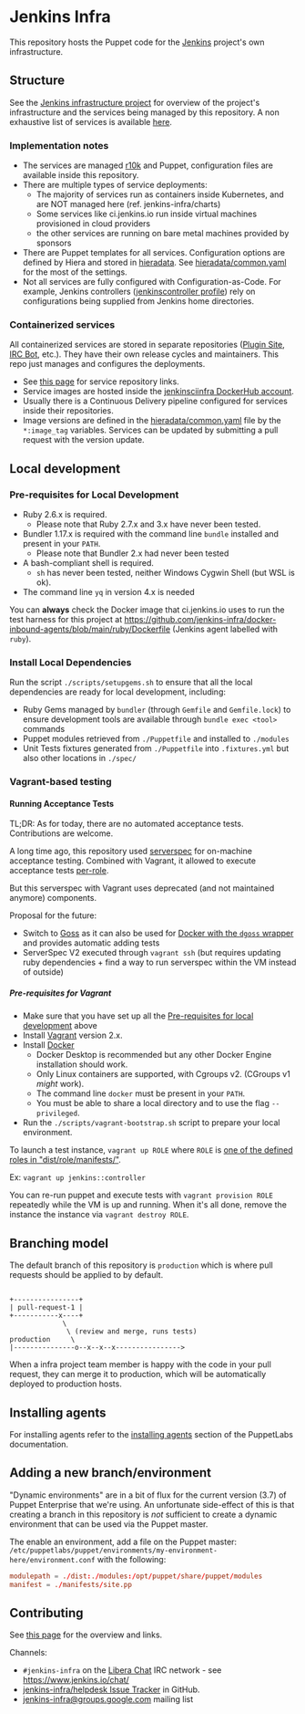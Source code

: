 # Jenkins Infra

This repository hosts the Puppet code for the [Jenkins](https://jenkins.io) project's own infrastructure.

## Structure

See the [Jenkins infrastructure project](https://jenkins.io/projects/infrastructure/) for overview of the project's infrastructure and the services being managed by this repository.
A non exhaustive list of services is available [here](https://jenkins.io/projects/infrastructure/#services).

### Implementation notes

* The services are managed [r10k](https://github.com/adrienthebo/r10k) and Puppet,
  configuration files are available inside this repository.
* There are multiple types of service deployments:
  * The majority of services run as containers inside Kubernetes, and are NOT managed here (ref. jenkins-infra/charts)
  * Some services like ci.jenkins.io run inside virtual machines provisioned in cloud providers
  * the other services are running on bare metal machines provided by sponsors
* There are Puppet templates for all services.
  Configuration options are defined by Hiera and stored in [hieradata](./hieradata).
  See [hieradata/common.yaml](./hieradata/common.yaml) for the most of the settings.
* Not all services are fully configured with Configuration-as-Code.
  For example, Jenkins controllers ([jenkinscontroller profile](./dist/profile/manifests/jenkinscontroller.pp)) rely on configurations being supplied from Jenkins home directories.

### Containerized services

All containerized services are stored in separate repositories ([Plugin Site](https://plugins.jenkins.io/), [IRC Bot](https://jenkins.io/projects/infrastructure/ircbot/), etc.).
They have their own release cycles and maintainers.
This repo just manages and configures the deployments.

* See [this page](https://jenkins.io/projects/infrastructure/#services) for service repository links.
* Service images are hosted inside the [jenkinsciinfra DockerHub account](https://hub.docker.com/r/jenkinsciinfra/).
* Usually there is a Continuous Delivery pipeline configured for services inside their repositories.
* Image versions are defined in the [hieradata/common.yaml](./hieradata/common.yaml) file by the `*:image_tag` variables.
  Services can be updated by submitting a pull request with the version update.

## Local development

### Pre-requisites for Local Development

* Ruby 2.6.x is required.
  * Please note that Ruby 2.7.x and 3.x have never been tested.
* Bundler 1.17.x is required with the command line `bundle` installed and present in your `PATH`.
  * Please note that Bundler 2.x had never been tested
* A bash-compliant shell is required.
  * `sh` has never been tested, neither Windows Cygwin Shell (but WSL is ok).
* The command line `yq` in version 4.x is needed

You can **always** check the Docker image that ci.jenkins.io uses to run the test harness for this project at <https://github.com/jenkins-infra/docker-inbound-agents/blob/main/ruby/Dockerfile> (Jenkins agent labelled with `ruby`).

### Install Local Dependencies

Run the script `./scripts/setupgems.sh` to ensure that all the local dependencies are ready for local development, including:

* Ruby Gems managed by `bundler` (through `Gemfile` and `Gemfile.lock`) to ensure development tools are available through `bundle exec <tool>` commands
* Puppet modules retrieved from `./Puppetfile` and installed to `./modules`
* Unit Tests fixtures generated from `./Puppetfile` into `.fixtures.yml` but also other locations in `./spec/`

### Vagrant-based testing

#### Running Acceptance Tests

TL;DR: As for today, there are no automated acceptance tests. Contributions are welcome.

A long time ago, this repository used [serverspec](http://serverspec.org) for on-machine acceptance testing.
Combined with Vagrant, it allowed to execute acceptance tests [per-role](dist/role/manifests).

But this serverspec with Vagrant uses deprecated (and not maintained anymore) components.

Proposal for the future:

* Switch to [Goss](https://github.com/aelsabbahy/goss) as it can also be used for [Docker with the `dgoss` wrapper](https://github.com/aelsabbahy/goss/tree/master/extras/dgoss) and provides automatic adding tests
* ServerSpec V2 executed through `vagrant ssh` (but requires updating ruby dependencies + find a way to run serverspec within the VM instead of outside)

##### Pre-requisites for Vagrant

* Make sure that you have set up all the [Pre-requisites for local development](#pre-requisites-for-local-development) above
* Install [Vagrant](https://www.vagrantup.com) version 2.x.
* Install [Docker](https://www.docker.com/)
  * Docker Desktop is recommended but any other Docker Engine installation should work.
  * Only Linux containers are supported, with Cgroups v2. (CGroups v1 *might* work).
  * The command line `docker` must be present in your `PATH`.
  * You must be able to share a local directory and to use the flag `--privileged`.
* Run the `./scripts/vagrant-bootstrap.sh` script to prepare your local environment.

To launch a test instance, `vagrant up ROLE` where `ROLE` is [one of the defined roles in "dist/role/manifests/"](dist/role/manifests).

Ex: `vagrant up jenkins::controller`

You can re-run puppet and execute tests with `vagrant provision ROLE` repeatedly while the VM is up and running.
When it's all done, remove the instance the instance via `vagrant destroy ROLE`.

## Branching model

The default branch of this repository is `production` which is where pull requests should be applied to by default.

```text

+----------------+
| pull-request-1 |
+-----------x----+
             \
              \ (review and merge, runs tests)
production     \
|---------------o--x--x--x---------------->
```

When a infra project team member is happy with the code in your pull request, they can merge it to production, which will be automatically deployed to production hosts.

## Installing agents

For installing agents refer to the [installing
agents](http://docs.puppetlabs.com/pe/latest/install_agents.html) section of
the PuppetLabs documentation.

## Adding a new branch/environment

"Dynamic environments" are in a bit of flux for the current version (3.7) of
Puppet Enterprise that we're using. An unfortunate side-effect of this is that
creating a branch in this repository is *not* sufficient to create a dynamic
environment that can be used via the Puppet master.

The enable an environment, add a file on the Puppet master:
`/etc/puppetlabs/puppet/environments/my-environment-here/environment.conf` with
the following:

```conf
modulepath = ./dist:./modules:/opt/puppet/share/puppet/modules
manifest = ./manifests/site.pp
```

## Contributing

See [this page](https://github.com/jenkins-infra/.github/blob/master/CONTRIBUTING.md) for the overview and links.

Channels:

* `#jenkins-infra` on the [Libera Chat](https://libera.chat/guides) IRC network - see <https://www.jenkins.io/chat/>
* [jenkins-infra/helpdesk Issue Tracker](https://github.com/jenkins-infra/helpdesk) in GitHub.
* [jenkins-infra@groups.google.com](https://groups.google.com/g/jenkins-infra) mailing list
